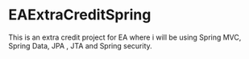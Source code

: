 # EAExtraCreditSpring
This is an extra credit project for EA where i will be using Spring MVC, Spring Data, JPA , JTA and Spring security.
